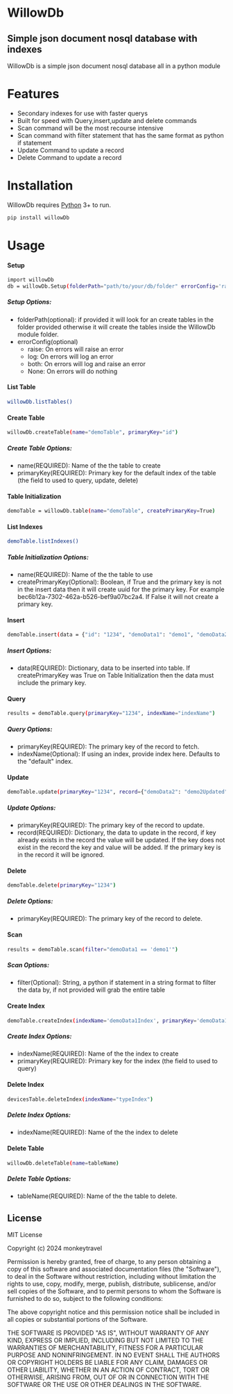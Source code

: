 # WillowDb
## Simple json document nosql database with indexes

WillowDb is a simple json document nosql database all in a python module

# Features

- Secondary indexes for use with faster querys
- Built for speed with Query,insert,update and delete commands
- Scan command will be the most recourse intensive
- Scan command with filter statement that has the same format as python if statement
- Update Command to update a record
- Delete Command to update a record

# Installation

WillowDb requires [Python](https://python.org/) 3+ to run.

```sh
pip install willowDb
```

# Usage

#### Setup 
```sh
import willowDb
db = willowDb.Setup(folderPath="path/to/your/db/folder" errorConfig='raise')
```
##### Setup Options:
- folderPath(optional): if provided it will look for an create tables in the folder provided otherwise it will create the tables
 inside the WillowDb module folder.
- errorConfig(optional)
    -  raise:  On errors will raise an error
    -  log: On errors will log an error
    -  both: On errors will log and raise an error
    -  None: On errors will do nothing

#### List Table
```sh
willowDb.listTables()
```

#### Create Table
```sh
willowDb.createTable(name="demoTable", primaryKey="id")
```
##### Create Table Options:
- name(REQUIRED): Name of the the table to create
- primaryKey(REQUIRED): Primary key for the default index of the table (the field to used to query, update, delete)

#### Table Initialization
```sh
demoTable = willowDb.table(name="demoTable", createPrimaryKey=True)
```

#### List Indexes
```sh
demoTable.listIndexes()
```


##### Table Initialization Options:
- name(REQUIRED): Name of the the table to use
- createPrimaryKey(Optional): Boolean, if True and the primary key is not in the insert data then it will create uuid for the
primary key.  For example bec6b12a-7302-462a-b526-bef9a07bc2a4.  If False it will not create a primary key.

#### Insert
```sh
demoTable.insert(data = {"id": "1234", "demoData1": "demo1", "demoData2": "demo2"})
```

##### Insert Options:
- data(REQUIRED): Dictionary, data to be inserted into table.  If createPrimaryKey was True on Table Initialization then the data 
must include the primary key.

#### Query
```sh
results = demoTable.query(primaryKey="1234", indexName="indexName")
```

##### Query Options:
- primaryKey(REQUIRED): The primary key of the record to fetch.
- indexName(Optional): If using an index, provide index here.  Defaults to the "default" index. 

#### Update
```sh
demoTable.update(primaryKey="1234", record={"demoData2": "demo2Updated"})
```

##### Update Options:
- primaryKey(REQUIRED): The primary key of the record to update.
- record(REQUIRED): Dictionary, the data to update in the record, if key already exists in the record the value will be updated.
If the key does not exist in the record the key and value will be added.  If the primary key is in the record it will be ignored.

#### Delete
```sh
demoTable.delete(primaryKey="1234")
```

##### Delete Options:
- primaryKey(REQUIRED): The primary key of the record to delete.

#### Scan
```sh
results = demoTable.scan(filter="demoData1 == 'demo1'")
```

##### Scan Options:
- filter(Optional): String, a python if statement in a string format to filter the data by, if not provided will grab the entire table

#### Create Index
```sh
demoTable.createIndex(indexName='demoData1Index', primaryKey='demoData1')
```

##### Create Index Options:
- indexName(REQUIRED): Name of the the index to create
- primaryKey(REQUIRED): Primary key for the index (the field to used to query)

#### Delete Index
```sh
devicesTable.deleteIndex(indexName="typeIndex")
```

##### Delete Index Options:
- indexName(REQUIRED): Name of the the index to delete

#### Delete Table
```sh
willowDb.deleteTable(name=tableName)
```

##### Delete Table Options:
- tableName(REQUIRED): Name of the the table to delete.
## License

MIT License

Copyright (c) 2024 monkeytravel

Permission is hereby granted, free of charge, to any person obtaining a copy
of this software and associated documentation files (the "Software"), to deal
in the Software without restriction, including without limitation the rights
to use, copy, modify, merge, publish, distribute, sublicense, and/or sell
copies of the Software, and to permit persons to whom the Software is
furnished to do so, subject to the following conditions:

The above copyright notice and this permission notice shall be included in all
copies or substantial portions of the Software.

THE SOFTWARE IS PROVIDED "AS IS", WITHOUT WARRANTY OF ANY KIND, EXPRESS OR
IMPLIED, INCLUDING BUT NOT LIMITED TO THE WARRANTIES OF MERCHANTABILITY,
FITNESS FOR A PARTICULAR PURPOSE AND NONINFRINGEMENT. IN NO EVENT SHALL THE
AUTHORS OR COPYRIGHT HOLDERS BE LIABLE FOR ANY CLAIM, DAMAGES OR OTHER
LIABILITY, WHETHER IN AN ACTION OF CONTRACT, TORT OR OTHERWISE, ARISING FROM,
OUT OF OR IN CONNECTION WITH THE SOFTWARE OR THE USE OR OTHER DEALINGS IN THE
SOFTWARE.

